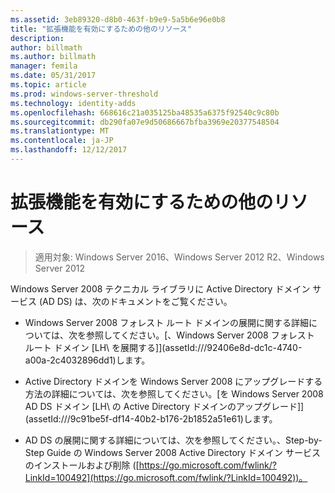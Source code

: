 ```yaml
---
ms.assetid: 3eb89320-d8b0-463f-b9e9-5a5b6e96e0b8
title: "拡張機能を有効にするための他のリソース"
description: 
author: billmath
ms.author: billmath
manager: femila
ms.date: 05/31/2017
ms.topic: article
ms.prod: windows-server-threshold
ms.technology: identity-adds
ms.openlocfilehash: 668616c21a035125ba48535a6375f92540c9c80b
ms.sourcegitcommit: db290fa07e9d50686667bfba3969e20377548504
ms.translationtype: MT
ms.contentlocale: ja-JP
ms.lasthandoff: 12/12/2017
---
```

# <a name="finding-additional-resources-for-enabling-advanced-features"></a>拡張機能を有効にするための他のリソース

>適用対象: Windows Server 2016、Windows Server 2012 R2、Windows Server 2012

Windows Server 2008 テクニカル ライブラリに Active Directory ドメイン サービス (AD DS) は、次のドキュメントをご覧ください。  
  
-   Windows Server 2008 フォレスト ルート ドメインの展開に関する詳細については、次を参照してください。[、Windows Server 2008 フォレスト ルート ドメイン \[LH\ を展開する]](assetId:///92406e8d-dc1c-4740-a00a-2c4032896dd1)します。  
  
-   Active Directory ドメインを Windows Server 2008 にアップグレードする方法の詳細については、次を参照してください。[を Windows Server 2008 AD DS ドメイン \[LH\ の Active Directory ドメインのアップグレード]](assetId:///9c91be5f-df14-40b2-b176-2b1852a51e61)します。  
  
-   AD DS の展開に関する詳細については、次を参照してください。、Step-by-Step Guide の Windows Server 2008 Active Directory ドメイン サービスのインストールおよび削除 ([https://go.microsoft.com/fwlink/?LinkId=100492](https://go.microsoft.com/fwlink/?LinkId=100492))。  
  


